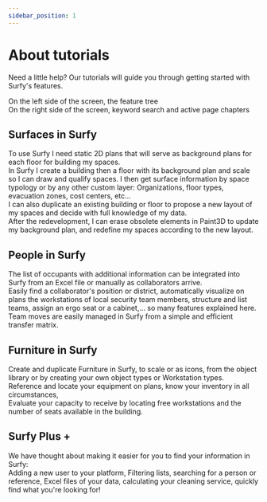 ```yaml
---
sidebar_position: 1
---
```


# About tutorials

Need a little help? Our tutorials will guide you through getting started with Surfy's features.


On the left side of the screen, the feature tree<br />
On the right side of the screen, keyword search and active page chapters<br />

## Surfaces in Surfy

To use Surfy I need static 2D plans that will serve as background plans for each floor for building my spaces.<br />
In Surfy I create a building then a floor with its background plan and scale so I can draw and qualify spaces.
I then get surface information by space typology or by any other custom layer: Organizations, floor types, evacuation zones, cost centers, etc...<br />
I can also duplicate an existing building or floor to propose a new layout of my spaces and decide with full knowledge of my data.<br />
After the redevelopment, I can erase obsolete elements in Paint3D to update my background plan, and redefine my spaces according to the new layout.<br />

## People in Surfy

The list of occupants with additional information can be integrated into Surfy from an Excel file or manually as collaborators arrive.<br />
Easily find a collaborator's position or district, automatically visualize on plans the workstations of local security team members, structure and list teams, assign an ergo seat or a cabinet,... so many features explained here.<br />
Team moves are easily managed in Surfy from a simple and efficient transfer matrix.<br />

## Furniture in Surfy

Create and duplicate Furniture in Surfy, to scale or as icons, from the object library or by creating your own object types or Workstation types.<br />
Reference and locate your equipment on plans, know your inventory in all circumstances,<br />
Evaluate your capacity to receive by locating free workstations and the number of seats available in the building.<br />

## Surfy Plus +

We have thought about making it easier for you to find your information in Surfy: <br />
Adding a new user to your platform, Filtering lists, searching for a person or reference, Excel files of your data, calculating your cleaning service, quickly find what you're looking for!
